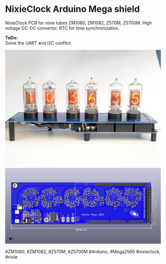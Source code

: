 # NixieClock Arduino Mega shield
NixieClock PCB for nixie tubes ZM1080, ZM1082, Z570M, Z5700M. High voltage DC-DC convertor. RTC for time synchronization.

<b>ToDo:</b><br>
Solve the UART and I2C conflict<br>

<img src="https://github.com/cernohorsky/NixieClock/blob/master/NixieClock-View01.jpeg" />
<img src="https://github.com/cernohorsky/NixieClock/blob/master/NixieClock-View02.jpg" />

#ZM1080, #ZM1082, #Z570M, #Z5700M #Arduino, #Mega2560 #nixieclock, #nixie
